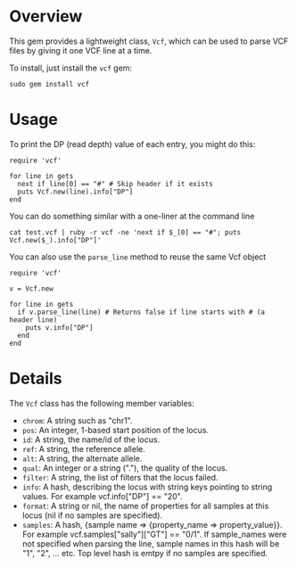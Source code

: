 Overview
============

This gem provides a lightweight class, `Vcf`, which can be used to parse VCF files by giving it one VCF line at a time.

To install, just install the `vcf` gem:

    sudo gem install vcf

Usage
=====

To print the DP (read depth) value of each entry, you might do this:

    require 'vcf'

    for line in gets
      next if line[0] == "#" # Skip header if it exists
      puts Vcf.new(line).info["DP"]
    end

You can do something similar with a one-liner at the command line

    cat test.vcf | ruby -r vcf -ne 'next if $_[0] == "#"; puts Vcf.new($_).info["DP"]' 

You can also use the `parse_line` method to reuse the same Vcf object

    require 'vcf'

    v = Vcf.new

    for line in gets
      if v.parse_line(line) # Returns false if line starts with # (a header line)
        puts v.info["DP"]
      end
    end


Details
=======
The `Vcf` class has the following member variables:

* `chrom`: A string such as "chr1".
* `pos`: An integer, 1-based start position of the locus.
* `id`: A string, the name/id of the locus.
* `ref`: A string, the reference allele.
* `alt`: A string, the alternate allele.
* `qual`: An integer or a string ("."), the quality of the locus.
* `filter`: A string, the list of filters that the locus failed.
* `info`: A hash, describing the locus with string keys pointing to string values. For example vcf.info["DP"] == "20".
* `format`: A string or nil, the name of properties for all samples at this locus (nil if no samples are specified).
* `samples`: A hash, {sample name => {property_name => property_value}}. For example vcf.samples["sally"]["GT"] == "0/1". If sample_names were not specified when parsing the line, sample names in this hash will be "1", "2", ... etc. Top level hash is emtpy if no samples are specified.
